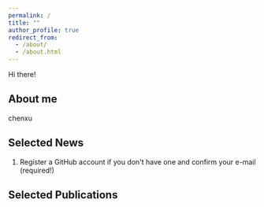 ```yaml
---
permalink: /
title: ""
author_profile: true
redirect_from: 
  - /about/
  - /about.html
---
```


Hi there!

About me
------
chenxu

Selected News
------
1. Register a GitHub account if you don't have one and confirm your e-mail (required!)


Selected Publications
------



